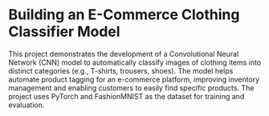 # Building an E-Commerce Clothing Classifier Model

This project demonstrates the development of a Convolutional Neural Network (CNN) model to automatically classify images of clothing items into distinct categories (e.g., T-shirts, trousers, shoes). The model helps automate product tagging for an e-commerce platform, improving inventory management and enabling customers to easily find specific products. The project uses PyTorch and FashionMNIST as the dataset for training and evaluation.
